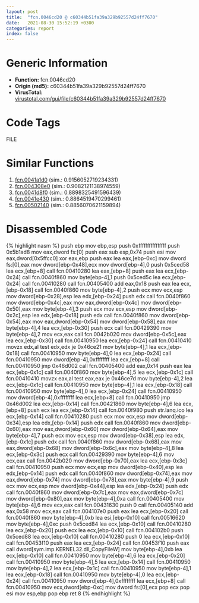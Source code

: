 ```yaml
---
layout: post
title:  "fcn.0046cd20 @ c60344b51fa39a329b92557d24ff7670"
date:   2021-08-30 15:52:19 +0300
categories: report
index: false
---
```


# Generic Information
- **Function:** fcn.0046cd20
- **Origin (md5):** c60344b51fa39a329b92557d24ff7670
- **VirusTotal:** [virustotal.com/gui/file/c60344b51fa39a329b92557d24ff7670][virustotal_ref]

# Code Tags
<span class="tag" id="FILE">FILE</span>


# Similar Functions

1. [fcn.0041a1d0][similar_1_ref] (sim.: 0.9156052719234331)
2. [fcn.004308e0][similar_2_ref] (sim.: 0.9082121138974559)
3. [fcn.0041d8f0][similar_3_ref] (sim.: 0.8898325491596439)
4. [fcn.0041e430][similar_4_ref] (sim.: 0.8864519470299461)
5. [fcn.00502140][similar_5_ref] (sim.: 0.8856070621159894)


# Disassembled Code

{% highlight nasm %}
push ebp
mov ebp,esp
push 0xffffffffffffffff
push 0x5b1ad8
mov eax,dword fs:[0]
push eax
sub esp,0x74
push esi
mov eax,dword[0x5ffcc0]
xor eax,ebp
push eax
lea eax,[ebp-0xc]
mov dword fs:[0],eax
mov dword[ebp-0x48],ecx
mov dword[ebp-4],0
push 0x5ced58
lea ecx,[ebp+8]
call fcn.00410280
lea eax,[ebp+8]
push eax
lea ecx,[ebp-0x24]
call fcn.0040f860
mov byte[ebp-4],1
push 0x5ced5c
lea ecx,[ebp-0x24]
call fcn.00410280
call fcn.00405400
add eax,0x18
push eax
lea ecx,[ebp-0x18]
call fcn.0040f860
mov byte[ebp-4],2
push ecx
mov ecx,esp
mov dword[ebp-0x28],esp
lea edx,[ebp-0x24]
push edx
call fcn.0040f860
mov dword[ebp-0x4c],eax
mov eax,dword[ebp-0x4c]
mov dword[ebp-0x50],eax
mov byte[ebp-4],3
push ecx
mov ecx,esp
mov dword[ebp-0x2c],esp
lea edx,[ebp-0x18]
push edx
call fcn.0040f860
mov dword[ebp-0x54],eax
mov eax,dword[ebp-0x54]
mov dword[ebp-0x58],eax
mov byte[ebp-4],4
lea ecx,[ebp-0x30]
push ecx
call fcn.00429390
mov byte[ebp-4],2
mov ecx,eax
call fcn.0042b020
mov dword[ebp-0x5c],eax
lea ecx,[ebp-0x30]
call fcn.00410950
lea ecx,[ebp-0x24]
call fcn.00410410
movzx edx,al
test edx,edx
je 0x46ce21
mov byte[ebp-4],1
lea ecx,[ebp-0x18]
call fcn.00410950
mov byte[ebp-4],0
lea ecx,[ebp-0x24]
call fcn.00410950
mov dword[ebp-4],0xffffffff
lea ecx,[ebp+8]
call fcn.00410950
jmp 0x46d002
call fcn.00405400
add eax,0x14
push eax
lea ecx,[ebp-0x1c]
call fcn.0040f860
mov byte[ebp-4],5
lea ecx,[ebp-0x1c]
call fcn.00410410
movzx eax,al
test eax,eax
je 0x46ce7d
mov byte[ebp-4],2
lea ecx,[ebp-0x1c]
call fcn.00410950
mov byte[ebp-4],1
lea ecx,[ebp-0x18]
call fcn.00410950
mov byte[ebp-4],0
lea ecx,[ebp-0x24]
call fcn.00410950
mov dword[ebp-4],0xffffffff
lea ecx,[ebp+8]
call fcn.00410950
jmp 0x46d002
lea ecx,[ebp-0x14]
call fcn.00421860
mov byte[ebp-4],6
lea ecx,[ebp+8]
push ecx
lea ecx,[ebp-0x14]
call fcn.0040f980
push str.lanq.ico
lea ecx,[ebp-0x14]
call fcn.00410280
push ecx
mov ecx,esp
mov dword[ebp-0x34],esp
lea edx,[ebp-0x14]
push edx
call fcn.0040f860
mov dword[ebp-0x60],eax
mov eax,dword[ebp-0x60]
mov dword[ebp-0x64],eax
mov byte[ebp-4],7
push ecx
mov ecx,esp
mov dword[ebp-0x38],esp
lea edx,[ebp-0x1c]
push edx
call fcn.0040f860
mov dword[ebp-0x68],eax
mov eax,dword[ebp-0x68]
mov dword[ebp-0x6c],eax
mov byte[ebp-4],8
lea ecx,[ebp-0x3c]
push ecx
call fcn.00429390
mov byte[ebp-4],6
mov ecx,eax
call fcn.0042b020
mov dword[ebp-0x70],eax
lea ecx,[ebp-0x3c]
call fcn.00410950
push ecx
mov ecx,esp
mov dword[ebp-0x40],esp
lea edx,[ebp-0x14]
push edx
call fcn.0040f860
mov dword[ebp-0x74],eax
mov eax,dword[ebp-0x74]
mov dword[ebp-0x78],eax
mov byte[ebp-4],9
push ecx
mov ecx,esp
mov dword[ebp-0x44],esp
lea edx,[ebp-0x24]
push edx
call fcn.0040f860
mov dword[ebp-0x7c],eax
mov eax,dword[ebp-0x7c]
mov dword[ebp-0x80],eax
mov byte[ebp-4],0xa
call fcn.00405400
mov byte[ebp-4],6
mov ecx,eax
call fcn.00431630
push 0
call fcn.00405140
add eax,0x58
mov ecx,eax
call fcn.004107e0
push eax
lea ecx,[ebp-0x20]
call fcn.0040f860
mov byte[ebp-4],0xb
lea esi,[ebp-0x10]
call fcn.00516620
mov byte[ebp-4],0xc
push 0x5ced84
lea ecx,[ebp-0x10]
call fcn.00410280
lea ecx,[ebp-0x20]
push ecx
lea ecx,[ebp-0x10]
call fcn.004102b0
push 0x5ced88
lea ecx,[ebp-0x10]
call fcn.00410280
push 0
lea ecx,[ebp-0x10]
call fcn.00453f10
push eax
lea ecx,[ebp-0x24]
call fcn.00453f10
push eax
call dword[sym.imp.KERNEL32.dll_CopyFileW]
mov byte[ebp-4],0xb
lea ecx,[ebp-0x10]
call fcn.00410950
mov byte[ebp-4],6
lea ecx,[ebp-0x20]
call fcn.00410950
mov byte[ebp-4],5
lea ecx,[ebp-0x14]
call fcn.00410950
mov byte[ebp-4],2
lea ecx,[ebp-0x1c]
call fcn.00410950
mov byte[ebp-4],1
lea ecx,[ebp-0x18]
call fcn.00410950
mov byte[ebp-4],0
lea ecx,[ebp-0x24]
call fcn.00410950
mov dword[ebp-4],0xffffffff
lea ecx,[ebp+8]
call fcn.00410950
mov ecx,dword[ebp-0xc]
mov dword fs:[0],ecx
pop ecx
pop esi
mov esp,ebp
pop ebp
ret 8
{% endhighlight %}


[similar_1_ref]: /report/fcn.0041a1d0@c60344b51fa39a329b92557d24ff7670
[similar_2_ref]: /report/fcn.004308e0@279a61b1e76da49531f1f16fd1102a2d
[similar_3_ref]: /report/fcn.0041d8f0@c60344b51fa39a329b92557d24ff7670
[similar_4_ref]: /report/fcn.0041e430@c60344b51fa39a329b92557d24ff7670
[similar_5_ref]: /report/fcn.00502140@c60344b51fa39a329b92557d24ff7670
[virustotal_ref]: https://www.virustotal.com/gui/file/c60344b51fa39a329b92557d24ff7670